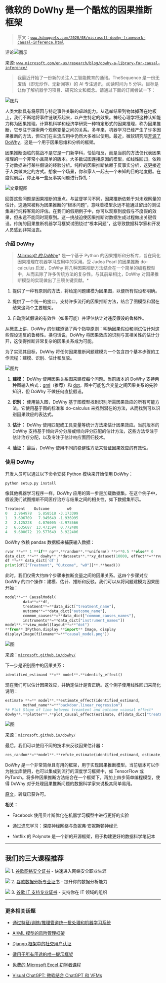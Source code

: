 # 微软的 DoWhy 是一个酷炫的因果推断框架

> 原文：[`www.kdnuggets.com/2020/08/microsoft-dowhy-framework-causal-inference.html`](https://www.kdnuggets.com/2020/08/microsoft-dowhy-framework-causal-inference.html)

评论![图示](img/27984cc5951ff202de0bcd5f9a01e9b0.png)

来源: [`www.microsoft.com/en-us/research/blog/dowhy-a-library-for-causal-inference/`](https://www.microsoft.com/en-us/research/blog/dowhy-a-library-for-causal-inference/)

> 我最近开始了一份新的关注人工智能教育的通讯。TheSequence 是一份无废话（即无炒作、无新闻等）的 AI 专注通讯，阅读时间为 5 分钟。目标是让你了解机器学习项目、研究论文和概念。请通过下面的订阅尝试一下：

![图片](https://thesequence.substack.com/)

人类大脑具有将原因与特定事件关联的卓越能力。从选举结果到物体掉落在地板上，我们不断地将事件链联系起来，以产生特定的效果。神经心理学将这种认知能力称为因果推理。计算机科学和经济学研究一种特定形式的因果推理，称为因果推断，它专注于探索两个观察变量之间的关系。多年来，机器学习已经产生了许多因果推断的方法，但它们在主流应用中仍然大多难以使用。最近，微软研究院[开源了 DoWhy](https://github.com/Microsoft/dowhy)，这是一个用于因果思维和分析的框架。

因果推断面临的挑战不是它是一门新学科，恰恰相反，而是当前的方法仅代表因果推理的一个非常小且简单的版本。大多数试图连接原因的模型，如线性回归，依赖于对数据进行某些假设的经验分析。纯粹的因果推断依赖于反事实分析，这更接近于人类做决定的方式。想象一个场景，你和家人一起去一个未知的目的地度假。在度假前后，你正与一些反事实问题进行挣扎：

![文章配图](img/ffba3fde7fced1bc9c40aed9bda8c03f.png)

回答这些问题是因果推断的重点。与监督学习不同，因果推断依赖于对未观察量的估计。这通常被称为因果推断的“根本问题”，意味着模型永远不能通过留出的测试集进行纯粹客观的评估。在我们的假期例子中，你可以观察到度假与不度假的效果，但永远不能同时观察到。这一挑战迫使因果推断对数据生成过程做出关键假设。传统的因果推断机器学习框架试图绕过“根本问题”，这导致数据科学家和开发人员感到非常沮丧。

### 介绍 DoWhy

> [*Microsoft 的 DoWhy*](https://github.com/Microsoft/dowhy)* 是一个基于 Python 的因果推断和分析库，旨在简化因果推理在机器学习应用中的采用。受 Judea Pearl 的因果推断 do-calculus 启发，DoWhy 将几种因果推断方法结合在一个简单的编程模型中，从而去除了许多传统方法的复杂性。与其前辈相比，DoWhy 对因果推断模型的实现做出了三项关键贡献。*

1.  提供了一种有原则的方法，将给定问题建模为因果图，以便所有假设都明确。

1.  提供了一个统一的接口，支持许多流行的因果推断方法，结合了图模型和潜在结果这两个主要框架。

1.  自动测试假设的有效性（如果可能）并评估估计对违反假设的鲁棒性。

从概念上讲，DoWhy 的创建遵循了两个指导原则：明确因果假设和测试估计对这些假设违反的鲁棒性。换句话说，DoWhy 将因果效应的识别与其相关性的估计分开，这使得推断非常复杂的因果关系成为可能。

为了实现其目标，DoWhy 将任何因果推断问题建模为一个包含四个基本步骤的工作流程：建模、识别、估计和反驳。

![图片](img/b55878179e0fa1b2292042e7d5ac64b0.png)

1.  **建模：** DoWhy 使用因果关系图来建模每个问题。当前版本的 DoWhy 支持两种图输入格式：[gml](http://www.fim.uni-passau.de/index.php?id=17297&L=1)（推荐）和 [dot](http://www.graphviz.org/documentation/)。图中可能包含变量之间因果关系的先验知识，但 DoWhy 不做任何直接假设。

1.  **识别：** 使用输入图，DoWhy 基于图模型找到识别所需因果效应的所有可能方法。它使用基于图的标准和 do-calculus 来找到潜在的方法，从而找到可以识别因果效应的表达式。

1.  **估计：** DoWhy 使用匹配或工具变量等统计方法来估计因果效应。当前版本的 DoWhy 支持基于倾向评分分层或倾向评分匹配的估计方法，这些方法专注于估计治疗分配，以及专注于估计响应面回归技术。

1.  **验证：** 最后，DoWhy 使用不同的稳健性方法来验证因果效应的有效性。

### 使用 DoWhy

开发人员可以通过以下命令安装 Python 模块来开始使用 DoWhy：

```py
python setup.py install
```

像其他机器学习程序一样，DoWhy 应用的第一步是加载数据集。在这个例子中，假设我们试图推断不同医疗治疗与结果之间的相关性，如下数据集所示。

```py
Treatment    Outcome        w0
0   2.964978   5.858518 -3.173399
1   3.696709   7.945649 -1.936995
2   2.125228   4.076005 -3.975566
3   6.635687  13.471594  0.772480
4   9.600072  19.577649  3.922406
```

DoWhy 依赖 pandas 数据框来捕获输入数据：

```py
rvar **=** 1 **if** np**.**random**.**uniform() **>**0.5 **else** 0 
data_dict **=** dowhy**.**datasets**.**xy_dataset(10000, effect**=**rvar, sd_error**=**0.2) 
df **=** data_dict['df']
print(df[["Treatment", "Outcome", "w0"]]**.**head())
```

此时，我们仅需大约四个步骤来推断变量之间的因果关系。这四个步骤对应 DoWhy 的四个操作：建模、估计、推断和反驳。我们可以从将问题建模为因果图开始：

```py
model**=** CausalModel(
        data**=**df,
        treatment**=**data_dict["treatment_name"],
        outcome**=**data_dict["outcome_name"],
        common_causes**=**data_dict["common_causes_names"],
        instruments**=**data_dict["instrument_names"])
model**.**view_model(layout**=**"dot")
**from** IPython.display **import** Image, display
display(Image(filename**=**"causal_model.png"))
```

![图](img/81e4efbfb3e0988df9ae8b3da5f9812f.png)

来源：[`microsoft.github.io/dowhy/`](https://microsoft.github.io/dowhy/)

下一步是识别图中的因果关系：

```py
identified_estimand **=** model**.**identify_effect()
```

现在我们可以估计因果效应，并确定估计是否正确。这个例子使用线性回归来简化说明：

```py
estimate **=** model**.**estimate_effect(identified_estimand,
        method_name**=**"backdoor.linear_regression")
*# Plot Slope of line between treamtent and outcome =causal effect*
dowhy**.**plotter**.**plot_causal_effect(estimate, df[data_dict["treatment_name"]], df[data_dict["outcome_name"]])
```

![图](img/7c60ca71247bc9e15574a17f6f6fe6ea.png)

来源：[`microsoft.github.io/dowhy/`](https://microsoft.github.io/dowhy/)

最后，我们可以使用不同的技术来反驳因果估计器：

```py
res_random**=**model**.**refute_estimate(identified_estimand, estimate, method_name**=**"random_common_cause")
```

DoWhy 是一个非常简单且有用的框架，用于实现因果推断模型。当前版本可以作为独立库使用，也可以集成到流行的深度学习框架中，如 TensorFlow 或 PyTorch。将多种因果推断方法结合在一个框架下，再加上四步简单编程模型，使得 DoWhy 对于处理因果推断问题的数据科学家来说极其简单易用。

[原文](https://medium.com/dataseries/microsofts-dowhy-is-a-cool-framework-for-causal-inference-d14013657f35)。转载已获许可。

**相关：**

+   Facebook 使用贝叶斯优化在机器学习模型中进行更好的实验

+   通过遗忘学习：深度神经网络与詹妮弗·安妮斯顿神经元

+   Netflix 的 Polynote 是一个新的开源框架，用于构建更好的数据科学笔记本

* * *

## 我们的三大课程推荐

![](img/0244c01ba9267c002ef39d4907e0b8fb.png) 1\. [谷歌网络安全证书](https://www.kdnuggets.com/google-cybersecurity) - 快速进入网络安全职业生涯

![](img/e225c49c3c91745821c8c0368bf04711.png) 2\. [谷歌数据分析专业证书](https://www.kdnuggets.com/google-data-analytics) - 提升你的数据分析能力

![](img/0244c01ba9267c002ef39d4907e0b8fb.png) 3\. [谷歌 IT 支持专业证书](https://www.kdnuggets.com/google-itsupport) - 支持你在 IT 领域的组织

* * *

### 更多相关话题

+   [通过特征/训练/推理管道统一批处理和机器学习系统](https://www.kdnuggets.com/2023/09/hopsworks-unify-batch-ml-systems-feature-training-inference-pipelines)

+   [AI/ML 模型的风险管理框架](https://www.kdnuggets.com/2022/03/risk-management-framework-aiml-models.html)

+   [Django 框架中的社交用户认证](https://www.kdnuggets.com/2023/01/social-user-authentication-django-framework.html)

+   [适用于所有用途的唯一提示框架](https://www.kdnuggets.com/the-only-prompting-framework-for-every-use)

+   [免费的 Microsoft Excel 初学者课程](https://www.kdnuggets.com/2022/09/free-microsoft-excel-beginners-course.html)

+   [Visual ChatGPT: 微软结合 ChatGPT 和 VFMs](https://www.kdnuggets.com/2023/03/visual-chatgpt-microsoft-combine-chatgpt-vfms.html)
